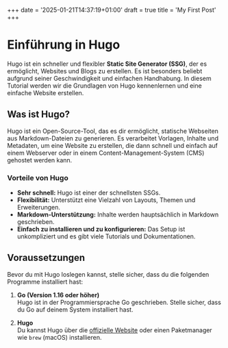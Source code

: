 +++
date = '2025-01-21T14:37:19+01:00'
draft = true
title = 'My First Post'
+++

# Einführung in Hugo

Hugo ist ein schneller und flexibler **Static Site Generator (SSG)**, der es ermöglicht, Websites und Blogs zu erstellen. Es ist besonders beliebt aufgrund seiner Geschwindigkeit und einfachen Handhabung. In diesem Tutorial werden wir die Grundlagen von Hugo kennenlernen und eine einfache Website erstellen.

## Was ist Hugo?

Hugo ist ein Open-Source-Tool, das es dir ermöglicht, statische Webseiten aus Markdown-Dateien zu generieren. Es verarbeitet Vorlagen, Inhalte und Metadaten, um eine Website zu erstellen, die dann schnell und einfach auf einem Webserver oder in einem Content-Management-System (CMS) gehostet werden kann.

### Vorteile von Hugo

- **Sehr schnell:** Hugo ist einer der schnellsten SSGs.
- **Flexibilität:** Unterstützt eine Vielzahl von Layouts, Themen und Erweiterungen.
- **Markdown-Unterstützung:** Inhalte werden hauptsächlich in Markdown geschrieben.
- **Einfach zu installieren und zu konfigurieren:** Das Setup ist unkompliziert und es gibt viele Tutorials und Dokumentationen.

## Voraussetzungen

Bevor du mit Hugo loslegen kannst, stelle sicher, dass du die folgenden Programme installiert hast:

1. **Go (Version 1.16 oder höher)**  
   Hugo ist in der Programmiersprache Go geschrieben. Stelle sicher, dass du Go auf deinem System installiert hast.

2. **Hugo**  
   Du kannst Hugo über die [offizielle Website](https://gohugo.io/getting-started/installing/) oder einen Paketmanager wie `brew` (macOS) installieren.  